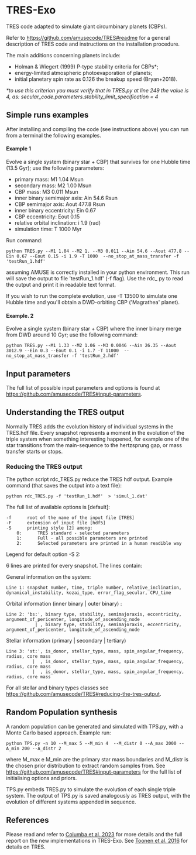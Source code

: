 # TRES-Exo
TRES code adapted to simulate giant circumbinary planets (CBPs). 

Refer to https://github.com/amusecode/TRES#readme for a general description of TRES code and instructions on the installation procedure.

The main additions concerning planets include:
- Holman & Wiegert (1999) P-type stability criteria for CBPs*;
- energy-limited atmospheric photoevaporation of planets;
- initial planetary spin rate as 0.126 the breakup speed (Bryan+2018).

*\*to use this criterion you must verify that in TRES.py at line 249 the value is 4, as:    secular_code.parameters.stability_limit_specification = 4*

<!-- ### Description
TRES is a numerical framework for simulating hierarchical triple systems with stellar and planetary components. 
Mass transfer from one star to another and the consequential effect to the orbital dynamics is realized via heuristic recipes.
These recipes are combined with three-body dynamics and stellar evolution inluding their mutual influences. 

TRES includes the effects of common-envelope evolution, circularized stable mass transfer, tides, gravitational wave emission and up-to-date stellar evolution through SeBa. Other stellar evolution codes such as SSE can also be used. Coming soon: TRES with MESA, transition to N-body calculations (including stellar evolution and dissipative processes) when the system's evolution is not secular anymore. 

This readme contains the following parts:

[Compilation](#Compilation)

[Simple examples](#Simple-examples-of-runs)

[Understanding the TRES output](#Understanding-the-TRES-output)

[Reducing the TRES output](#Reducing-the-TRES-output)

[TRES development team](#TRES-development-team)

[References](#References)
 -->


<!-- ## Installation & Compilation
TRES makes use of the Astrophysical Multipurpose Software Environment (AMUSE). See https://amusecode.github.io/ for how to install AMUSE. 
Note that for standard TRES usage, the only necessary community code to install is SeBa. 

Thus, after installing the AMUSE pre-requisites, we can simply install the minimal framework and then add SeBa:

```
pip install [--user] amuse-framework
pip install [--user] amuse-seba
```

After compiling AMUSE, TRES needs to be installed and compiled by means of the Makefile as following:

First, clone the TRES github repository:

```
git clone https://github.com/amusecode/TRES.git
```

Then, from the root of the cloned respository compile the Makefile:

```

cd seculartriple_TPS
make 

``` -->

## Simple runs examples
After installing and compiling the code (see instructions above) you can run from a terminal the following examples.

#### Example 1
Evolve a single system (binary star + CBP) that survives for one Hubble time (13.5 Gyr); use the following parameters:

- primary mass:   M1           1.04  Msun 
- secondary mass: M2           1.00  Msun
- CBP mass:       M3           0.011 Msun
- inner binary semimajor axis:  Ain       54.6  Rsun
- CBP semimajor axis:           Aout      477.8 Rsun
- inner binary eccentricity:    Ein       0.67
- CBP eccentricity:             Eout      0.15
- relative orbital inclination: i         1.9 (rad)
- simulation time:      T    1000 Myr


Run command:
```
python TRES.py --M1 1.04 --M2 1. --M3 0.011 --Ain 54.6 --Aout 477.8 --Ein 0.67 --Eout 0.15 -i 1.9 -T 1000  --no_stop_at_mass_transfer -f 'testRun_1.hdf'
```
assuming AMUSE is correctly installed in your python environment. This run will save the output to file 'testRun_1.hdf' (-f flag). Use the rdc_ py to read the output and print it in readable text format.

If you wish to run the complete evolution, use -T 13500 to simulate one Hubble time and you'll obtain a DWD-orbiting CBP ('Magrathea' planet).


#### Example. 2
Evolve a single system (binary star + CBP) where the inner binary merge from DWD around 10 Gyr; use the following command:

```
python TRES.py --M1 1.33 --M2 1.06 --M3 0.0046 --Ain 26.35 --Aout 3012.9 --Ein 0.3 --Eout 0.1 -i 1.7 -T 11000  --no_stop_at_mass_transfer -f 'testRun_2.hdf'
```


## Input parameters 

The full list of possible input parameters and options is found at https://github.com/amusecode/TRES#input-parameters.

<!-- 
```
                  parameter                               unit / default
--M1    {-M}      inner_primary_mass                      in Solar mass
--M2    {-m}      inner secondary mass                    in Solar mass 
--M3    {-l}      outer mass                              in Solar mass
--Ain   {-A}      inner semi major axis                   in Solar radius
--Aout  {-a}      outer semi major axis                   in Solar radius
--Ein   {-E}      inner eccentricity 
--Eout  {-e}      outer eccentricity 
-i, -I            relative inclination                    in rad  
--Gin   {-G}      inner argument of pericenter            in rad
--Gout  {-g}      outer argument of pericenter            in rad
--Oin   {-O}      inner longitude of ascending node       in rad
                  (outer longitude of ascending nodes = inner - pi)               
-Z      {-z}      metallicity                             default = 0.02 (Solar)
-t, -T            end time                                in Myr
-N, -n            integer number asigned to the triple    default = 0
    
    
-f                name of output file                     default = TRES
-F                type of output file (hdf5/txt)          default = hdf5
--dir_plots       directory for plots for debugging default = "" (current directory)
                  mode  (aka REPORT_DEBUG == True)
--max_CPU_time    maximum CPU time allowed (only works in combination with "stop_at_CPU_time")    
                                                default = 7200 (seconds)

--SN_kick_distr   supernova kick distribution   default = 10
        options:
        0:  No kick 
        1:  Hobbs, Lorimer, Lyne & Kramer 2005, 360, 974  
        2:  Hobbs, Lorimer, Lyne & Kramer 2005, 360, 974  scaled down for bh by mass
        3:  Arzoumanian ea 2002, 568, 289
        4:  Arzoumanian ea 2002, 568, 289 scaled down for bh by mass
        5:  Hansen & Phinney 1997, 291, 569
        6:  Hansen & Phinney 1997, 291, 569 scaled down for bh by mass
        7:  Paczynski 1990, 348, 485
        8:  Paczynski 1990, 348, 485 scaled down for bh by mass
        9:  Verbunt, Igoshev & Cator, 2017, 608, 57
        10:  Verbunt, Igoshev & Cator, 2017, 608, 57 scaled down for bh by mass 

```

Additionally, there is a list of stopping conditions that determines whether the simulation of a system should stop at a certain evolutionary phase. 
By default, these stopping conditions are set to True, which means they are in effect. However, the four specific mass transfer cases (stable, unstable, eccentric stable & eccentric unstable) are set to False by default. Once "--no_stop_at_mass_transfer" is set to False, it is possible to set the specific mass transfer cases to True.

```

action items                                    add these to:
--no_stop_at_mass_transfer                      avoid stopping the simulation at the onset of mass transfer 
--no_stop_at_init_mass_transfer                 avoid stopping the simulation if there is mass transfer initially
--no_stop_at_outer_mass_transfer                avoid stopping the simulation when tertiary initiates mass transfer 
                                                methodology is as of yet non-existent
--stop_at_stable_mass_transfer                  avoid stopping the simulation at the onset of stable mass transfer in the inner binary
--stop_at_unstable_mass_transfer                avoid stopping the simulation at the onset of unstable mass transfer in the inner binary (leading to common-envelope evolution)
--stop_at_eccentric_stable_mass_transfer        avoid stopping the simulation at the onset of stable mass transfer in the inner binary if the orbit is eccentric
--stop_at_eccentric_unstable_mass_transfer      avoid stopping the simulation at the onset of unstable mass transfer in the inner binary if the orbit is eccentric

--no_stop_at_merger                             avoid stopping the simulation after a merger
--no_stop_at_inner_collision                    avoid stopping the simulation after a collision in the inner binary
--no_stop_at_outer_collision                    avoid stopping the simulation after a collision involving the outer star
--no_stop_at_disintegrated                      avoid stopping after the system disintegrated into seperate systems
--stop_at_semisecular_regime                    to stop the simulation if the sytem is in the semi secular regime
--stop_at_SN                                    to stop the simulation when a supernova occurs
--stop_at_CPU_time                              to stop the simulation when the computational time exceeds a given value

```

 -->
 
<!-- ### Multiple systems with specified parameters

If you need to follow the triple evolution for multiple systems with parameters which are already specified you can start TRES multiple times, e.g.
```

python TRES.py -M 1.2 -m 0.5 -l 0.6 -E 0.1 -e 0.5 -A 200 -a 20000 -z 0.001 -T 10 
python TRES.py -M 1.5 -m 1 -l 0.6 -E 0.1 -e 0.5 -A 50 -a 20000 -z 0.001 -T 10 
python TRES.py -M 1.5 -m 1 -l 0.05 -E 0.1 -e 0.5 -A 50 -a 20000 -z 0.02 -T 10 

```
This is probably not handy for more than 5 systems. Although this can be added in e.g. a shell or Python script.
 -->

## Understanding the TRES output

Normally TRES adds the evolution history of individual systems in the TRES.hdf file. Every snapshot represents a moment in the evolution of the triple system when something interesting happened, for example one of the star transitions from the main-sequence to the hertzsprung gap, or mass transfer starts or stops. 


### Reducing the TRES output

The python script rdc_TRES.py reduce the TRES hdf output. Example command (that saves the output into a text file):
```
python rdc_TRES.py -f 'testRun_1.hdf'  > 'simul_1.dat'
```

The full list of available options is [default]:
```
-f      root of the name of the input file [TRES]
-F      extension of input file [hdf5]
-S      printing style [2] among: 
    0:      TRES standard - selected parameters
    1:      Full - all possible parameters are printed
    2:      Selected parameters are printed in a human readible way
```

<!-- Which parameters are printed and in which style can be adjusted to your liking in the function rdc().
Currently there are 3 options settable on the command line via -S (print_style):
```
    0:      TRES standard - selected parameters
    1:      Full - all possible parameters are printed
    2:      Selected parameters are printed in a human readible way
```
 -->

Legend for default option -S 2: 

6 lines are printed for every snapshot. The lines contain:

General information on the system: 
```
Line 1: snapshot number, time, triple number, relative_inclination, dynamical_instability, kozai_type, error_flag_secular, CPU_time
```
Orbital information (inner binary | outer binary) :
```
Line 2: 'bs:', binary type, stability, semimajoraxis, eccentricity, argument_of_pericenter, longitude_of_ascending_node 
           | , binary type, stability, semimajoraxis, eccentricity, argument_of_pericenter, longitude_of_ascending_node 
```
Stellar information (primary | secondary | tertiary)
```
Line 3: 'st:', is_donor, stellar_type, mass, spin_angular_frequency, radius, core mass
          |  , is_donor, stellar_type, mass, spin_angular_frequency, radius, core mass
          |  , is_donor, stellar_type, mass, spin_angular_frequency, radius, core mass
```        

For all stellar and binary types classes see https://github.com/amusecode/TRES#reducing-the-tres-output.
<!-- 
For option 0: 
One line is printed for every snapshot with the parameters in the same order as above. The units are Solar Mass, Solar radius, Myr. 

The stellar types in TRES follow the standard terminology of AMUSE:
```
0 deeply or fully convective low mass MS star
1 Main Sequence star
2 Hertzsprung Gap
3 First Giant Branch
4 Core Helium Burning
5 Early Asymptotic Giant Branch
6 Thermally Pulsating Asymptotic Giant Branch (not used in SeBa -> labelled as 5) 
7 Main Sequence Naked Helium star
8 Hertzsprung Gap Naked Helium star
9 Giant Branch Naked Helium star
10 Helium White Dwarf
11 Carbon/Oxygen White Dwarf
12 Oxygen/Neon White Dwarf
13 Neutron Star
14 Black Hole
15 Massless Supernova
16 Unknown stellar type
17 Pre-main-sequence Star
18 Planet
19 Brown Dwarf
```

The binary type is a classification for a specific orbit, e.g. the inner or the outer orbit of a triple. The following options exist:
```
unknown
merger
disintegrated
dynamical_instability
detached
contact
collision
semisecular
rlof
stable_mass_transfer
common_envelope
common_envelope_energy_balance (i.e. alpha-CE)
common_envelope_angular_momentum_balance (i.e. gamma-CE)
double_common_envelope
```

Do you want to rerun a system in your datafile? No need to copy all the parameters, simply run rdc_TRES.py with two extra parameters: 

```
--print_init      to print initial conditions for re-running 
-l                the line number of the first line in your hdf datafile where the system appears
                  where the stars are on the zero-age main-sequence. 
``` 
For example: ```rdc_TRES.py -f TRES.hdf --print_init -l 0```. This will return something like:
```amuse TRES.py -M 1.3 -m 0.5  -l  0.5 -A 200.0 -a 20000.0 -E 0.1 -e 0.5 -G 0.1 -g 0.5 -I 1.3962634016 ```


 -->



## Random Population synthesis

A random population can be generated and simulated with TPS.py, with a Monte Carlo based approach. Example run: 
```
python TPS.py -n 10 --M_max 5 --M_min 4  --M_distr 0 --A_max 2000 --A_min 200 --A_distr 2
```
where M_max e M_min are the primary star mass boundaries and M_distr is the chosen prior distribution to extract random samples from.
See https://github.com/amusecode/TRES#input-parameters for the full list of initialising options and priors. 

TPS.py embeds TRES.py to simulate the evolution of each single triple system.
The output of TPS.py is saved analogously as TRES output, with the evolution of different systems appended in sequence.
<!-- 
We report here below the distributions specifically implemented for CBPs.

```
[...]
--Qout_max     {--q_max}    upper limit for the outer mass ratio [1.]
--Qout_min     {--q_min}    lower limit for the mass of the outer star [0.]
--Qout_distr   {--q_distr}  outer mass ratio option: 
        2: "Galicher 2016 powerlaw (M^-1.31)",  # not default
--l_max    upper limit for the outer mass  [0.078 Msun]
--l_min    lower limit for the outer mass  [0.2 Mjup]
 
--Aout_max     {--a_max}    upper limit for the outer semi-major axis [5e6 RSun]
--Aout_min     {--a_min}    lower limit for the outer semi-major axis [5 RSun]
--Aout_distr   {--a_distr}  outer semi-major axis option: 
        6: "flat distribution",  # (uniform)
        7: "Galicher 2016 powerlaw (a^-0.61)",                                 
--Eout_max     {--e_max}    upper limit for the outer eccentricity [1.]
--Eout_min     {--e_min}    lower limit for the outer eccentricity [0.]
--Eout_distr   {--e_distr}  outer eccentricity option: 
        5: "Beta distribution (Bowler+ 2020)",    # SSOs 
``` -->



## References

Please read and refer to [Columba et al. 2023](https://www.aanda.org/component/article?access=doi&doi=10.1051/0004-6361/202345843) for more details and the full report on the new implementations in TRES-Exo.
See [Toonen et al. 2016](https://ui.adsabs.harvard.edu/abs/2016ComAC...3....6T/abstract) for details on TRES.




